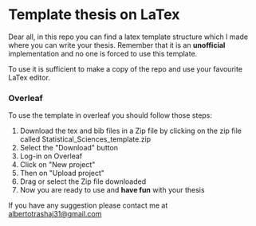 # Template thesis on LaTex

Dear all, 
in this repo you can find a latex template structure which I made where you can write your thesis. 
Remember that it is an **unofficial** implementation and no one is forced to use this template. 

To use it is sufficient to make a copy of the repo and use your favourite LaTex editor.

### Overleaf

To use the template in overleaf you should follow those steps: 
  1. Download the tex and bib files in a Zip file by clicking on the zip file called Statistical_Sciences_template.zip
  2. Select the "Download" button
  3. Log-in on Overleaf
  4. Click on "New project"
  5. Then on "Upload project"
  6. Drag or select the Zip file downloaded
  7. Now you are ready to use and **have fun** with your thesis


If you have any suggestion please contact me at albertotrashaj31@gmail.com



